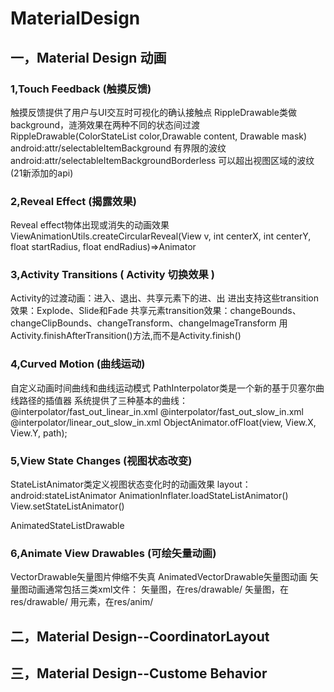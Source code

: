 # MaterialDesign

## 一，Material Design 动画
### 1,Touch Feedback (触摸反馈)
触摸反馈提供了用户与UI交互时可视化的确认接触点
RippleDrawable类做background，涟漪效果在两种不同的状态间过渡
RippleDrawable(ColorStateList color,Drawable content, Drawable mask)
android:attr/selectableItemBackground 有界限的波纹
android:attr/selectableItemBackgroundBorderless 可以超出视图区域的波纹 (21新添加的api)

### 2,Reveal Effect (揭露效果)
Reveal effect物体出现或消失的动画效果
ViewAnimationUtils.createCircularReveal(View v, int centerX, int centerY, float startRadius, float endRadius)=>Animator

### 3,Activity Transitions ( Activity 切换效果 )
Activity的过渡动画：进入、退出、共享元素下的进、出
进出支持这些transition效果：Explode、Slide和Fade
共享元素transition效果：changeBounds、changeClipBounds、changeTransform、changeImageTransform
用Activity.finishAfterTransition()方法,而不是Activity.finish()

### 4,Curved Motion (曲线运动)
自定义动画时间曲线和曲线运动模式
PathInterpolator类是一个新的基于贝塞尔曲线路径的插值器
系统提供了三种基本的曲线：
@interpolator/fast_out_linear_in.xml
@interpolator/fast_out_slow_in.xml
@interpolator/linear_out_slow_in.xml
ObjectAnimator.ofFloat(view, View.X, View.Y, path);

### 5,View State Changes (视图状态改变)
StateListAnimator类定义视图状态变化时的动画效果
layout：android:stateListAnimator
AnimationInflater.loadStateListAnimator()
View.setStateListAnimator()

AnimatedStateListDrawable



### 6,Animate View Drawables (可绘矢量动画)
VectorDrawable矢量图片伸缩不失真
AnimatedVectorDrawable矢量图动画
矢量图动画通常包括三类xml文件：
<vector>矢量图，在res/drawable/
<animated-vector>矢量图，在res/drawable/
用<objectAnimator>元素，在res/anim/
  
  

## 二，Material Design--CoordinatorLayout

## 三，Material Design--Custome Behavior
